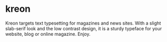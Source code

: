 # kreon

Kreon targets text typesetting for magazines and news sites. With a slight slab-serif look and the low contrast design, it is a sturdy typeface for your website, blog or online magazine. Enjoy.
